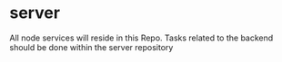 # server
All node services will reside in this Repo. Tasks related to the backend should be done within the server repository

